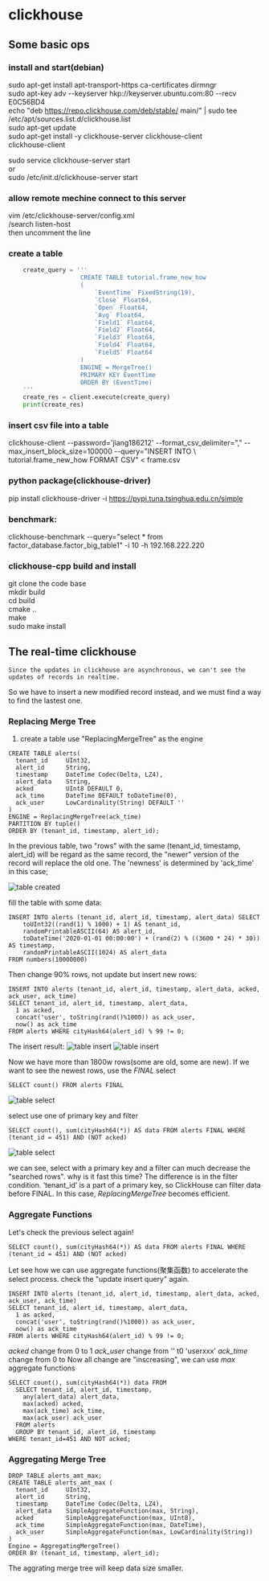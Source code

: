 # clickhouse
## Some basic ops
### install and start(debian)
sudo apt-get install apt-transport-https ca-certificates dirmngr  
sudo apt-key adv --keyserver hkp://keyserver.ubuntu.com:80 --recv E0C56BD4  
echo "deb https://repo.clickhouse.com/deb/stable/ main/" | sudo tee /etc/apt/sources.list.d/clickhouse.list  
sudo apt-get update  
sudo apt-get install -y clickhouse-server clickhouse-client  
clickhouse-client  

sudo service clickhouse-server start  
or  
sudo /etc/init.d/clickhouse-server start  

### allow remote mechine connect to this server
vim /etc/clickhouse-server/config.xml  
/search listen-host  
then uncomment the line  
### create a table
``` python
    create_query = '''
                    CREATE TABLE tutorial.frame_new_how
                    (
                        `EventTime` FixedString(19),
                        `Close` Float64,
                        `Open` Float64,
                        `Avg` Float64, 
                        `Field1` Float64,
                        `Field2` Float64,
                        `Field3` Float64,
                        `Field4` Float64,
                        `Field5` Float64
                    )
                    ENGINE = MergeTree()
                    PRIMARY KEY EventTime
                    ORDER BY (EventTime)
    '''
    create_res = client.execute(create_query)
    print(create_res)
```
### insert csv file into a table
clickhouse-client --password='jiang186212' --format_csv_delimiter="," --max_insert_block_size=100000  --query="INSERT INTO \ tutorial.frame_new_how FORMAT CSV" < frame.csv

### python package(clickhouse-driver)
pip install clickhouse-driver -i https://pypi.tuna.tsinghua.edu.cn/simple

### benchmark:
clickhouse-benchmark --query="select * from factor_database.factor_big_table1" -i 10 -h 192.168.222.220

### clickhouse-cpp build and install
git clone the code base  
mkdir build  
cd build  
cmake ..  
make  
sudo make install  

## The real-time clickhouse
	Since the updates in clickhouse are asynchronous, we can't see the updates of records in realtime.
So we have to insert a new modified record instead, and we must find a way to find the lastest one.

### Replacing Merge Tree
1. create a table use "ReplacingMergeTree" as the engine
```
CREATE TABLE alerts(
  tenant_id     UInt32,
  alert_id      String,
  timestamp     DateTime Codec(Delta, LZ4),
  alert_data    String,
  acked         UInt8 DEFAULT 0,
  ack_time      DateTime DEFAULT toDateTime(0),
  ack_user      LowCardinality(String) DEFAULT ''
)
ENGINE = ReplacingMergeTree(ack_time)
PARTITION BY tuple()
ORDER BY (tenant_id, timestamp, alert_id);
```
In the previous table, two "rows" with the same (tenant_id, timestamp, alert_id) will be regard as 
the same record, the "newer" version of the record will replace the old one. The 'newness' is 
determined by 'ack_time' in this case;

![table created](./pics/database/replacing_merge_tree.png)

fill the table with some data:
```
INSERT INTO alerts (tenant_id, alert_id, timestamp, alert_data) SELECT
    toUInt32((rand(1) % 1000) + 1) AS tenant_id,
    randomPrintableASCII(64) AS alert_id,
    toDateTime('2020-01-01 00:00:00') + (rand(2) % ((3600 * 24) * 30)) AS timestamp,
    randomPrintableASCII(1024) AS alert_data
FROM numbers(10000000)
```

Then change 90% rows, not update but insert new rows:
```
INSERT INTO alerts (tenant_id, alert_id, timestamp, alert_data, acked, ack_user, ack_time)
SELECT tenant_id, alert_id, timestamp, alert_data, 
  1 as acked,
  concat('user', toString(rand()%1000)) as ack_user,
  now() as ack_time
FROM alerts WHERE cityHash64(alert_id) % 99 != 0;
```
The insert result:
![table insert](./pics/database/insert_new_rows.png)
![table insert](./pics/database/count_after_insert.png)

Now we have more than 1800w rows(some are old, some are new). If we want to see the newest rows, use the *FINAL* select
```
SELECT count() FROM alerts FINAL
```
![table select](./pics/database/final_select_count.png)

select use one of primary key and filter
```
SELECT count(), sum(cityHash64(*)) AS data FROM alerts FINAL WHERE (tenant_id = 451) AND (NOT acked)
```
![table select](./pics/database/select_with_primary_key.png)

we can see, select with a primary key and a filter can much decrease the "searched rows".
why is it fast this time? The difference is in the filter condition. 
‘tenant_id’ is a part of a primary key, so ClickHouse can filter data before FINAL. 
In this case, *ReplacingMergeTree* becomes efficient.

### Aggregate Functions
Let's check the previous select again! 
```
SELECT count(), sum(cityHash64(*)) AS data FROM alerts FINAL WHERE (tenant_id = 451) AND (NOT acked)
```
Let see how we can use aggregate functions(聚集函数) to accelerate the select process.
check the "update insert query" again.
```
INSERT INTO alerts (tenant_id, alert_id, timestamp, alert_data, acked, ack_user, ack_time)
SELECT tenant_id, alert_id, timestamp, alert_data, 
  1 as acked,
  concat('user', toString(rand()%1000)) as ack_user,
  now() as ack_time
FROM alerts WHERE cityHash64(alert_id) % 99 != 0;
```
*acked* change from 0 to 1
*ack_user* change from '' t0 'userxxx'
*ack_time* change from 0 to Now
all change are "inscreasing", we can use *max* aggregate functions

```
SELECT count(), sum(cityHash64(*)) data FROM 
  SELECT tenant_id, alert_id, timestamp, 
    any(alert_data) alert_data, 
    max(acked) acked, 
    max(ack_time) ack_time,
    max(ack_user) ack_user
  FROM alerts
  GROUP BY tenant_id, alert_id, timestamp
WHERE tenant_id=451 AND NOT acked;
```
### Aggregating Merge Tree
```
DROP TABLE alerts_amt_max;
CREATE TABLE alerts_amt_max (
  tenant_id     UInt32,
  alert_id      String,
  timestamp     DateTime Codec(Delta, LZ4),
  alert_data    SimpleAggregateFunction(max, String),
  acked         SimpleAggregateFunction(max, UInt8),
  ack_time      SimpleAggregateFunction(max, DateTime),
  ack_user      SimpleAggregateFunction(max, LowCardinality(String))
)
Engine = AggregatingMergeTree()
ORDER BY (tenant_id, timestamp, alert_id);
```
The aggrating merge tree will keep data size smaller.
